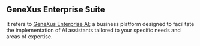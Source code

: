 ## GeneXus Enterprise Suite

It refers to [GeneXus Enterprise AI](https://wiki.genexus.com/enterprise-ai/); a business platform designed to facilitate the implementation of AI assistants tailored to your specific needs and areas of expertise.
